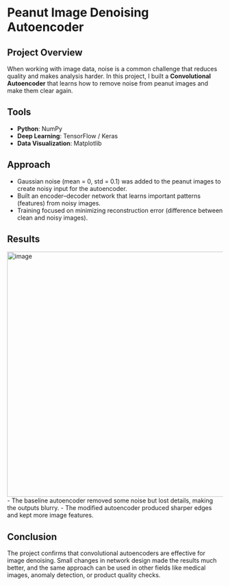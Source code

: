 # Peanut Image Denoising Autoencoder
## Project Overview
When working with image data, noise is a common challenge that reduces quality and makes analysis harder. In this project, I built a **Convolutional Autoencoder** that learns how to remove noise from peanut images and make them clear again.

## Tools
- **Python**: NumPy
- **Deep Learning**: TensorFlow / Keras
- **Data Visualization**: Matplotlib
  
## Approach
- Gaussian noise (mean = 0, std = 0.1) was added to the peanut images to create noisy input for the autoencoder.
- Built an encoder–decoder network that learns important patterns (features) from noisy images.
- Training focused on minimizing reconstruction error (difference between clean and noisy images).

## Results
<img width="885" height="573" alt="image" src="https://github.com/user-attachments/assets/4422a7be-47d2-4d68-ae9b-980ce52b1c2d" />
- The baseline autoencoder removed some noise but lost details, making the outputs blurry.
- The modified autoencoder produced sharper edges and kept more image features.
  
## Conclusion
The project confirms that convolutional autoencoders are effective for image denoising. Small changes in network design made the results much better, and the same approach can be used in other fields like medical images, anomaly detection, or product quality checks.

